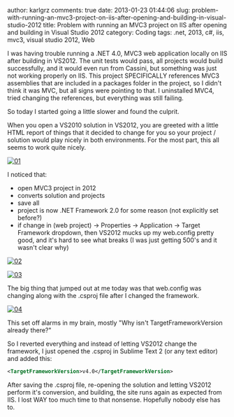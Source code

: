author: karlgrz 
comments: true
date: 2013-01-23 01:44:06
slug: problem-with-running-an-mvc3-project-on-iis-after-opening-and-building-in-visual-studio-2012
title: Problem with running an MVC3 project on IIS after opening and building in Visual Studio 2012
category: Coding
tags: .net, 2013, c#, iis, mvc3, visual studio 2012, Web

I was having trouble running a .NET 4.0, MVC3 web application locally on IIS after building in VS2012. The unit tests would pass, all projects would build successfully, and it would even run from Cassini, but something was just not working properly on IIS. This project SPECIFICALLY references MVC3 assemblies that are included in a packages folder in the project, so I didn't think it was MVC, but all signs were pointing to that. I uninstalled MVC4, tried changing the references, but everything was still failing.

So today I started going a little slower and found the culprit. 

When you open a VS2010 solution in VS2012, you are greeted with a little HTML report of things that it decided to change for you so your project / solution would play nicely in both environments. For the most part, this all seems to work quite nicely.

[![01](/images/2013-01-23-problem-with-running-an-mvc3-project-on-iis-after-opening-and-building-in-visual-studio-2012/01-1024x177.png)](/images/2013-01-23-problem-with-running-an-mvc3-project-on-iis-after-opening-and-building-in-visual-studio-2012/01-1024x177.png)

I noticed that:
			
- open MVC3 project in 2012
- converts solution and projects		
- save all
- project is now .NET Framework 2.0 for some reason (not explicitly set before?)
- if change in (web project) -> Properties -> Application -> Target Framework dropdown, then VS2012 mucks up my web.config pretty good, and it's hard to see what breaks (I was just getting 500's and it wasn't clear why)

[![02](/images/2013-01-23-problem-with-running-an-mvc3-project-on-iis-after-opening-and-building-in-visual-studio-2012/02.png)](/images/2013-01-23-problem-with-running-an-mvc3-project-on-iis-after-opening-and-building-in-visual-studio-2012/02.png)

[![03](/images/2013-01-23-problem-with-running-an-mvc3-project-on-iis-after-opening-and-building-in-visual-studio-2012/03-1024x448.png)](/images/2013-01-23-problem-with-running-an-mvc3-project-on-iis-after-opening-and-building-in-visual-studio-2012/03-1024x448.png)

The big thing that jumped out at me today was that web.config was changing along with the .csproj file after I changed the framework.

[![04](/images/2013-01-23-problem-with-running-an-mvc3-project-on-iis-after-opening-and-building-in-visual-studio-2012/04.png)](/images/2013-01-23-problem-with-running-an-mvc3-project-on-iis-after-opening-and-building-in-visual-studio-2012/04.png)

This set off alarms in my brain, mostly "Why isn't TargetFrameworkVersion already there?" 

So I reverted everything and instead of letting VS2012 change the framework, I just opened the .csproj in Sublime Text 2 (or any text editor) and added this:
 
``` xml    
<TargetFrameworkVersion>v4.0</TargetFrameworkVersion>
```

After saving the .csproj file, re-opening the solution and letting VS2012 perform it's conversion, and building, the site runs again as expected from IIS. I lost WAY too much time to that nonsense. Hopefully nobody else has to.
